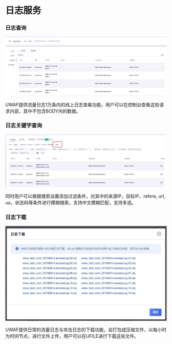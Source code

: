# 日志服务
### 日志查询
![](/images/15971449150668.jpg)

UWAF提供流量日志1万条内的线上日志查看功能，用户可以在控制台查看这些请求内容，其中不包含BODY内的数据。

### 日志关键字查询
![](/images/15971449844658.jpg)

同时用户可以根据搜索设置添加过滤条件，对其中的来源IP，目标IP，refere, url, ua，状态码等条件进行模糊搜索，支持中文模糊匹配，支持多选。

### 日志下载
![](/images/15971450221047.jpg)

UWAF提供日常的流量日志与攻击日志的下载功能，会打包成压缩文件，以每小时为时间节点，进行文件上传，用户可以在UFILE进行下载这些文件。
